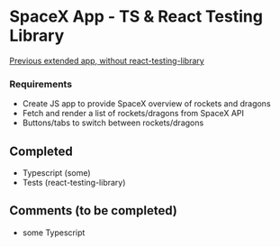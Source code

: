 # SpaceX App - TS & React Testing Library

[Previous extended app, without react-testing-library](https://github.com/maciejk77/spacex-ts)

### Requirements

- Create JS app to provide SpaceX overview of rockets and dragons
- Fetch and render a list of rockets/dragons from SpaceX API
- Buttons/tabs to switch between rockets/dragons

## Completed

- Typescript (some)
- Tests (react-testing-library)

## Comments (to be completed)

- some Typescript
